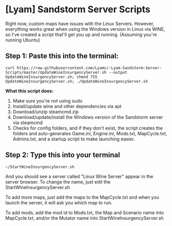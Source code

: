 # [Lyam] Sandstorm Server Scripts

Right now, custom maps have issues with the Linux Servers. However, everything works great when using the Windows version in Linux via WINE, so I've created a script that'll get you up and running. (Assuming you're running Ubuntu)

## Step 1: Paste this into the terminal:

`curl https://raw.githubusercontent.com/Lyamc/-Lyam-Sandstorm-Server-Scripts/master/UpdateWineInsurgencyServer.sh --output UpdateWineInsurgencyServer.sh; chmod 755 UpdateWineInsurgencyServer.sh; ./UpdateWineInsurgencyServer.sh`

**What this script does:**

1) Make sure you're not using sudo
2) Install/update wine and other dependencies via apt
3) Download/unzip steamcmd.zip
4) Download/update/install the Windows version of the Sandstorm server via steamcmd
5) Checks for config folders, and if they don't exist, the script creates the folders and auto-generates Game.ini, Engine.ini, Mods.txt, MapCycle.txt, Admins.txt, and a startup script to make launching easier.

## Step 2: Type this into your terminal

`~/StartWineInsurgencyServer.sh`

And you should see a server called "Linux Wine Server" appear in the server browser. To change the name, just edit the StartWineInsurgencyServer.sh

To add more maps, just add the maps to the MapCycle.txt and when you launch the server, it will ask you which map to run.

To add mods, add the mod id to Mods.txt, the Map and Scenario name into MapCycle.txt, and/or the Mutator name into StartWineInsurgencyServer.sh
